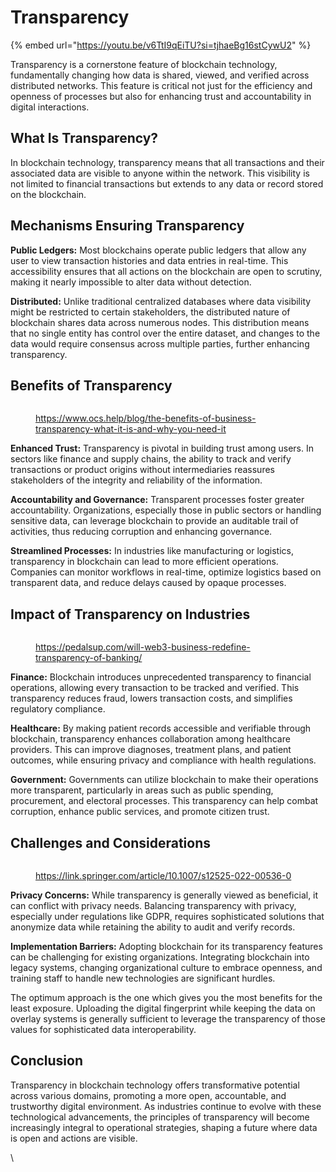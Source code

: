 # Transparency

{% embed url="https://youtu.be/v6TtI9qEiTU?si=tjhaeBg16stCywU2" %}

Transparency is a cornerstone feature of blockchain technology, fundamentally changing how data is shared, viewed, and verified across distributed networks. This feature is critical not just for the efficiency and openness of processes but also for enhancing trust and accountability in digital interactions.

## **What Is Transparency?**&#x20;

In blockchain technology, transparency means that all transactions and their associated data are visible to anyone within the network. This visibility is not limited to financial transactions but extends to any data or record stored on the blockchain.

## Mechanisms Ensuring Transparency

**Public Ledgers:** Most blockchains operate public ledgers that allow any user to view transaction histories and data entries in real-time. This accessibility ensures that all actions on the blockchain are open to scrutiny, making it nearly impossible to alter data without detection.

**Distributed:** Unlike traditional centralized databases where data visibility might be restricted to certain stakeholders, the distributed nature of blockchain shares data across numerous nodes. This distribution means that no single entity has control over the entire dataset, and changes to the data would require consensus across multiple parties, further enhancing transparency.

## Benefits of Transparency

<figure><img src="../../../.gitbook/assets/image (136).png" alt=""><figcaption><p><a href="https://www.ocs.help/blog/the-benefits-of-business-transparency-what-it-is-and-why-you-need-it">https://www.ocs.help/blog/the-benefits-of-business-transparency-what-it-is-and-why-you-need-it</a></p></figcaption></figure>

**Enhanced Trust:** Transparency is pivotal in building trust among users. In sectors like finance and supply chains, the ability to track and verify transactions or product origins without intermediaries reassures stakeholders of the integrity and reliability of the information.

**Accountability and Governance:** Transparent processes foster greater accountability. Organizations, especially those in public sectors or handling sensitive data, can leverage blockchain to provide an auditable trail of activities, thus reducing corruption and enhancing governance.

**Streamlined Processes:** In industries like manufacturing or logistics, transparency in blockchain can lead to more efficient operations. Companies can monitor workflows in real-time, optimize logistics based on transparent data, and reduce delays caused by opaque processes.

## Impact of Transparency on Industries

<figure><img src="../../../.gitbook/assets/image (135).png" alt=""><figcaption><p><a href="https://pedalsup.com/will-web3-business-redefine-transparency-of-banking/">https://pedalsup.com/will-web3-business-redefine-transparency-of-banking/</a></p></figcaption></figure>

**Finance:** Blockchain introduces unprecedented transparency to financial operations, allowing every transaction to be tracked and verified. This transparency reduces fraud, lowers transaction costs, and simplifies regulatory compliance.

**Healthcare:** By making patient records accessible and verifiable through blockchain, transparency enhances collaboration among healthcare providers. This can improve diagnoses, treatment plans, and patient outcomes, while ensuring privacy and compliance with health regulations.

**Government:** Governments can utilize blockchain to make their operations more transparent, particularly in areas such as public spending, procurement, and electoral processes. This transparency can help combat corruption, enhance public services, and promote citizen trust.

## Challenges and Considerations

<figure><img src="../../../.gitbook/assets/image (134).png" alt=""><figcaption><p><a href="https://link.springer.com/article/10.1007/s12525-022-00536-0">https://link.springer.com/article/10.1007/s12525-022-00536-0</a></p></figcaption></figure>

**Privacy Concerns:** While transparency is generally viewed as beneficial, it can conflict with privacy needs. Balancing transparency with privacy, especially under regulations like GDPR, requires sophisticated solutions that anonymize data while retaining the ability to audit and verify records.

**Implementation Barriers:** Adopting blockchain for its transparency features can be challenging for existing organizations. Integrating blockchain into legacy systems, changing organizational culture to embrace openness, and training staff to handle new technologies are significant hurdles.

The optimum approach is the one which gives you the most benefits for the least exposure. Uploading the digital fingerprint while keeping the data on overlay systems is generally sufficient to leverage the transparency of those values for sophisticated data interoperability.&#x20;

## Conclusion

Transparency in blockchain technology offers transformative potential across various domains, promoting a more open, accountable, and trustworthy digital environment. As industries continue to evolve with these technological advancements, the principles of transparency will become increasingly integral to operational strategies, shaping a future where data is open and actions are visible.

\
